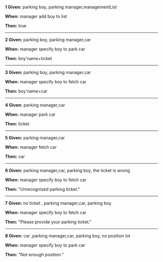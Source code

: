 
**1 Given:**  parking boy, parking manager,managementList

**When:** manager add boy to list

**Then:**  true

---

**2 Given:**  parking boy, parking manager,car

**When:** manager specify  boy to park car

**Then:**  boy'name+ticket

---

**3 Given:**  parking boy, parking manager,car

**When:** manager specify  boy to fetch car

**Then:**  boy'name+car

---

**4 Given:**  parking manager,car

**When:** manager park car

**Then:**  ticket

---

**5 Given:**  parking manager,car

**When:** manager fetch car

**Then:**  car

---

**6 Given:**  parking manager,car, parking boy, the ticket is  wrong

**When:** manager specify boy to fetch car

**Then:**  "Unrecognized parking ticket."

---
**7 Given:**  no ticket , parking manager,car, parking boy

**When:** manager specify boy to fetch car

**Then:**  "Please provide your parking ticket."

---
**8 Given:**  car ,parking manager,car, parking boy, no position lot

**When:** manager specify boy to park car

**Then:**  "Not enough position."